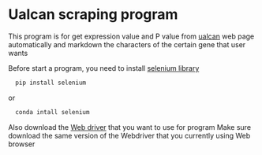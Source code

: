 # Ualcan scraping program

This program is for get expression value and P value from [ualcan](http://ualcan.path.edu) web page
automatically and markdown the characters of the certain gene that user wants


Before start a program, you need to install [selenium library](https://www.selenium.dev/documentation/webdriver/getting_started/install_library/)
```c
  pip install selenium
```
or
```c
  conda intall selenium
```

Also download the [Web driver](https://www.selenium.dev/documentation/webdriver/getting_started/install_drivers/) that you want to use for program
Make sure download the same version of the Webdriver that you currently using Web browser
